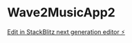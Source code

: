 # Wave2MusicApp2

[Edit in StackBlitz next generation editor ⚡️](https://stackblitz.com/~/github.com/jgar1517/Wave2MusicApp2)